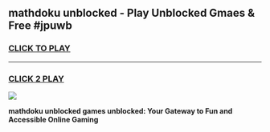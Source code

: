 
## mathdoku unblocked - Play Unblocked Gmaes & Free #jpuwb
<h3>
<a href="https://news.freeplayer.one?title=mathdoku_unblocked&ref=24F">CLICK TO PLAY</a></h3>
<hr>

<h3>
<a href="https://news.freeplayer.one?title=mathdoku_unblocked&ref=24F">CLICK 2 PLAY</a>
  
</h3>

<a href="https://news.freeplayer.one?title=mathdoku_unblocked&ref=24F/"><img src="https://clearcache.store/games.png"></a>


**mathdoku unblocked games unblocked: Your Gateway to Fun and Accessible Online Gaming**
